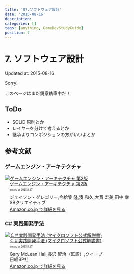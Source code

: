 ```yaml
---
title: '07.ソフトウェア設計'
date: '2015-08-16'
description:
categories: []
tags: [anything, GameDevStudyGuide]
position: 7
---
```


# 7. ソフトウェア設計
<p class="created-at">Updated at: 2015-08-16</p>

<div class="apology">
<p class="caption">Sorry!</p>
<p>このページはまだ鋭意執筆中だ！</p>
</div>

## ToDo

- SOLID 原則とか
- レイヤーを分けて考えるとか
- 継承よりコンポジションの方がいいよとか

## 参考文献

### ゲームエンジン・アーキテクチャ

<div class="azlink-box"><div class="azlink-image" style="float:left"><a href="http://www.amazon.co.jp/exec/obidos/ASIN/4797377488/tkoreshiki-22/ref=nosim/" name="azlinklink" target="_blank"><img src="http://ecx.images-amazon.com/images/I/51Q2ASmMqBL._SL160_.jpg" alt="ゲームエンジン・アーキテクチャ 第2版" style="border:none" /></a></div><div class="azlink-info" style="float:left;margin-left:15px;line-height:120%"><div class="azlink-name" style="margin-bottom:10px;line-height:120%"><a href="http://www.amazon.co.jp/exec/obidos/ASIN/4797377488/tkoreshiki-22/ref=nosim/" name="azlinklink" target="_blank">ゲームエンジン・アーキテクチャ 第2版</a><div class="azlink-powered-date" style="font-size:7pt;margin-top:5px;font-family:verdana;line-height:120%">posted at 2015.8.17</div></div><div class="azlink-detail">ジェイソン・グレゴリー,今給黎 隆,湊 和久,大貫 宏美,田中 幸<br />SBクリエイティブ<br /></div><div class="azlink-link" style="margin-top:5px"><a href="http://www.amazon.co.jp/exec/obidos/ASIN/4797377488/tkoreshiki-22/ref=nosim/" target="_blank">Amazon.co.jp で詳細を見る</a></div></div><div class="azlink-footer" style="clear:left"></div></div>

### C# 実践開発手法

<div class="azlink-box"><div class="azlink-image" style="float:left"><a href="http://www.amazon.co.jp/exec/obidos/ASIN/4822298477/tkoreshiki-22/ref=nosim/" name="azlinklink" target="_blank"><img src="http://ecx.images-amazon.com/images/I/514dbVY2YfL._SL160_.jpg" alt="Ｃ＃実践開発手法 (マイクロソフト公式解説書)" style="border:none" /></a></div><div class="azlink-info" style="float:left;margin-left:15px;line-height:120%"><div class="azlink-name" style="margin-bottom:10px;line-height:120%"><a href="http://www.amazon.co.jp/exec/obidos/ASIN/4822298477/tkoreshiki-22/ref=nosim/" name="azlinklink" target="_blank">Ｃ＃実践開発手法 (マイクロソフト公式解説書)</a><div class="azlink-powered-date" style="font-size:7pt;margin-top:5px;font-family:verdana;line-height:120%">posted at 2015.8.17</div></div><div class="azlink-detail">Gary McLean Hall,長沢 智治（監訳）,クイープ<br />日経BP社<br /></div><div class="azlink-link" style="margin-top:5px"><a href="http://www.amazon.co.jp/exec/obidos/ASIN/4822298477/tkoreshiki-22/ref=nosim/" target="_blank">Amazon.co.jp で詳細を見る</a></div></div><div class="azlink-footer" style="clear:left"></div></div>

